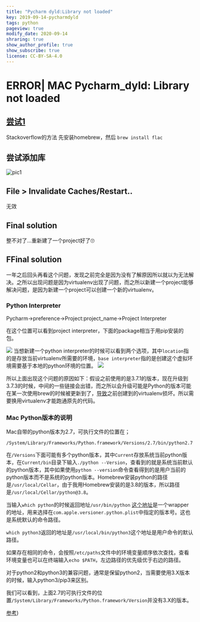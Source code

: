 ```yaml
---
title: "Pycharm dyld:Library not loaded"
key: 2019-09-14-pycharmdyld
tags: python
pageview: true
modify_date: 2020-09-14
shraring: true
show_author_profile: true
show_subscribe: true
license: CC-BY-SA-4.0
---
```


# ERROR| MAC Pycharm_dyld: Library not loaded
## [尝试1](https://stackoverflow.com/questions/31497217/osx-dyld-library-not-loaded-reason-image-not-found-python-google-speech-re)
Stackoverflow的方法 先安装homebrew，然后
`brew install flac` 
## 尝试添加库
![pic1](https://note.youdao.com/yws/api/personal/file/WEBe75e7aaafe309de44d9282b6aeb83349?method=download&shareKey=73d3e83b85c08a76d234c60dd0b64455)
## File > Invalidate Caches/Restart..
无效
## Final solution
整不对了...重新建了一个project好了🙄
## FFinal solution
一年之后回头再看这个问题，发现之前完全是因为没有了解原因所以就以为无法解决。之所以出现问题是因为virtualenv出现了问题，而之所以新建一个project能够解决问题，是因为新建一个project可以创建一个新的virtualenv。
### Python Interpreter
Pycharm->preference->Project:project_name->Project Interpreter

在这个位置可以看到project interpreter，下面的package相当于用pip安装的包。

![](https://note.youdao.com/yws/api/personal/file/WEBe46c845e06aee5a9b7377bb963d6f6ae?method=download&shareKey=fc86c4519dadce5a1dc07898c26fc4b3)
当想新建一个python interpreter的时候可以看到两个选项，其中`location`指的是存放当前virtualenv所需要的环境，`base interpreter`指的是创建这个虚拟环境需要基于本地的python环境的位置。
![](https://note.youdao.com/yws/api/personal/file/WEB572d830251859217cc9e1f9388150947?method=download&shareKey=43f1f5fdefc2bf445a05ba751a6c5f1d)

所以上面出现这个问题的原因如下：假设之前使用的是3.7.1的版本，现在升级到3.7.3的时候，中间的一些链接会出错，而之所以会升级可能是Python的版本可能在某一次使用brew的时候被更新到了，[导致](https://www.jianshu.com/p/4968e2585a94)之前创建到的virtualenv损坏。所以需要换用virtualenv才能跑通原先的代码。


### Mac Python版本的说明
Mac自带的python版本为2.7，可执行文件的位置在；

`/System/Library/Frameworks/Python.framework/Versions/2.7/bin/python2.7`

在`/Versions`下面可能有多个python版本，其中`Current`存放系统当前python版本，在`Current/bin`目录下输入`./python --Version`，查看到的就是系统当前默认的python版本，其中如果使用`python --version`命令查看得到的是用户当前的python版本而不是系统的python版本。Homebrew安装python的路径是`/usr/local/Cellar`，由于我用Homebrew安装的是3.8的版本，所以路径是`/usr/local/Cellar/python@3.8`。

当输入`which python`的时候返回地址`/usr/bin/python`
[这个地址](https://stackoverflow.com/questions/48740260/osx-whats-the-difference-between-usr-bin-python-and-system-library-framewor)是一个wrapper的地址，用来选择在`com.apple.versioner.python.plist`中指定的版本号。这也是系统默认的命令路径。

`which python3`返回的地址是`/usr/local/bin/python3`这个地址是用户命令的默认路径。

如果存在相同的命令，会按照`/etc/paths`文件中的环境变量顺序依次查找，查看环境变量也可以在终端输入`echo $PATH`，左边路径的优先级优于右边的路径。

对于python2和python3的兼容问题，通常是保留python2，当需要使用3.X版本的时候，输入python3/pip3来区别。

我们可以看到，上面2.7的可执行文件的位置`/System/Library/Frameworks/Python.framework/Version`并没有3.X的版本。



[参考](https://medium.com/@iantonioribeiro/dyld-library-not-loaded-executable-path-python-d044296efe47))